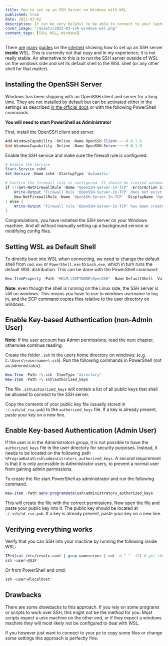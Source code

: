 ```yaml
---
title: How to set up an SSH Server on Windows with WSL
published: true
date: 2022-03-02
description: It can be very helpful to be able to connect to your laptop or desktop PC from anywhere using SSH. I will show you how to easily set this up on Windows with WSL.
cover_image: "/assets/2022-03-ssh-windows-wsl.png"
content_tags: [SSH, WSL, Windows]
---
```


There [are](https://gist.github.com/dentechy/de2be62b55cfd234681921d5a8b6be11) [many](https://medium.com/@thinkbynumbers/automatically-start-wsl-ssh-and-various-services-on-windows-845dfda89690) [guides](https://faun.pub/how-to-setup-ssh-connection-on-ubuntu-windows-subsystem-for-linux-2b36afb943dc) on the [internet](https://superuser.com/questions/1112007/how-to-run-ubuntu-service-on-windows-at-startup) showing how to set up an SSH server **inside** WSL. This is currently not that easy and in my experience, it is not really stable. An alternative to this is to run the SSH server outside of WSL on the windows side and set its default shell to the WSL shell (or any other shell for that matter).

## Installing the OpenSSH Server

Windows has been shipping with an OpenSSH client and server for a long time. They are not installed by default but can be activated either in the settings as described [in the official docs](https://docs.microsoft.com/en-us/windows-server/administration/openssh/openssh_install_firstuse) or with the following PowerShell commands.

**You will need to start PowerShell as Administrator**

First, install the OpenSSH client and server.

```PowerShell
Add-WindowsCapability -Online -Name OpenSSH.Client~~~~0.0.1.0
Add-WindowsCapability -Online -Name OpenSSH.Server~~~~0.0.1.0
```

Enable the SSH service and make sure the firewall rule is configured:

```PowerShell
# Enable the service
Start-Service sshd
Set-Service -Name sshd -StartupType 'Automatic'

# Confirm the firewall rule is configured. It should be created automatically by setup. Run the following to verify
if (!(Get-NetFirewallRule -Name "OpenSSH-Server-In-TCP" -ErrorAction SilentlyContinue | Select-Object Name, Enabled)) {
    Write-Output "Firewall Rule 'OpenSSH-Server-In-TCP' does not exist, creating it..."
    New-NetFirewallRule -Name 'OpenSSH-Server-In-TCP' -DisplayName 'OpenSSH Server (sshd)' -Enabled True -Direction Inbound -Protocol TCP -Action Allow -LocalPort 22
} else {
    Write-Output "Firewall rule 'OpenSSH-Server-In-TCP' has been created and exists."
}
```

Congratulations, you have installed the SSH server on your Windows machine. And all without manually setting up a background service or modifying config files.

## Setting WSL as Default Shell

To directly boot into WSL when connecting, we need to change the default shell from `cmd.exe` or `PowerShell.exe` to `bash.exe`, which in turn runs the default WSL distribution. This can be done with the PowerShell command:

```PowerShell
New-ItemProperty -Path "HKLM:\SOFTWARE\OpenSSH" -Name DefaultShell -Value "C:\WINDOWS\System32\bash.exe" -PropertyType String -Force
```

**Note**: even though the shell is running on the Linux side, the SSH server is still on windows. This means you have to use to windows username to log in, and the SCP command copies files relative to the user directory on windows.

## Enable Key-based Authentication (non-Admin User)

**Note**: If the user account has Admin permissions, read the next chapter, otherwise continue reading.

Create the folder `.ssh` in the users home directory on windows: (e.g. `C:\Users\<username>\.ssh`). Run the following commands in PowerShell (not as administrator).

```PowerShell
New-Item -Path ~\.ssh -ItmeType "directory"
New-Item -Path ~\.ssh\authorized_keys
```

The file `.ssh\autzorized_keys` will contain a list of all public keys that shall be allowed to connect to the SSH server.

Copy the contents of your public key file (usually stored in `~/.ssh/id_rsa.pub`) to the `authorized_keys` file. If a key is already present, paste your key on a new line.

## Enable Key-based Authentication (Admin User)

If the user is in the Administrators group, it is not possible to have the `authorized_keys` file in the user directory for security purposes.
Instead, it needs to be located on the following path `%ProgramData%\ssh\administrators_authorized_keys`. A second requirement is that it is only accessible to Administrator users, to prevent a normal user from gaining admin permissions.

To create the file start PowerShell as administrator and run the following command.

```PowerShell
New-Item -Path $env:programdata\ssh\administrators_authorized_keys
```

This will create the file with the correct permissions. Now open the file and paste your public key into it. The public key should be located at `~/.ssh/id_rsa.pub`. If a key is already present, paste your key on a new line.

## Verifying everything works

Verify that you can SSH into your machine by running the following inside WSL:

```sh
IP=$(cat /etc/resolv.conf | grep nameserver | cut -d " " -f2) # get the windows host ip address
ssh <user>@$IP
```

Or from PowerShell and cmd:

```PowerShell
ssh <user>@localhost
```

## Drawbacks

There are some drawbacks to this approach. If you rely on some programs or scripts to work over SSH, this might not be the method for you. Most scripts expect a unix machine on the other end, or if they expect a windows machine they will most likely not be configured to deal with WSL.

If you however just want to connect to your pc to copy some files or change some settings this approach is perfectly fine.
